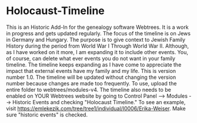 # Holocaust-Timeline
This is an Historic Add-In for the genealogy software Webtrees. 
It is a work in progress and gets updated regularly. 
The focus of the timeline is on Jews in Germany and Hungary. The purpose is to give context to Jewish Family History during the period from World War I Through World War II. Although, as I have worked on it more, I am expanding it to include other events. You, of course, can delete what ever events you do not want in your family timeline. The timeline keeps expanding as I have come to appreciate the impact that external events have my family and my life.
This is version number 1.0. The timeline will be updated without changing the version number because changes are made too frequently.
To use, upload the entire folder to webtrees/modules-v4.
The timeline also needs to be enabled on YOUR Webtrees website by going to Control Panel --> Modules --> Historic Events and checking "Holocaust Timeline."
To see an example, visit https://emlekezik.com/tree/tree1/individual/I0006/Erika-Weiser. Make sure "historic events" is checked.
